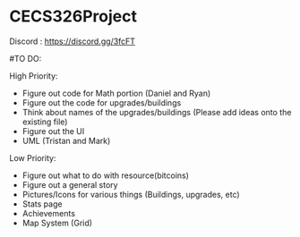 # CECS326Project

Discord : https://discord.gg/3fcFT


#TO DO:

High Priority:
- Figure out code for Math portion (Daniel and Ryan)
- Figure out the code for upgrades/buildings
- Think about names of the upgrades/buildings (Please add ideas onto the existing file)
- Figure out the UI
- UML (Tristan and Mark)


Low Priority:
- Figure out what to do with resource(bitcoins)
- Figure out a general story
- Pictures/Icons for various things (Buildings, upgrades, etc)
- Stats page
- Achievements
- Map System (Grid)
